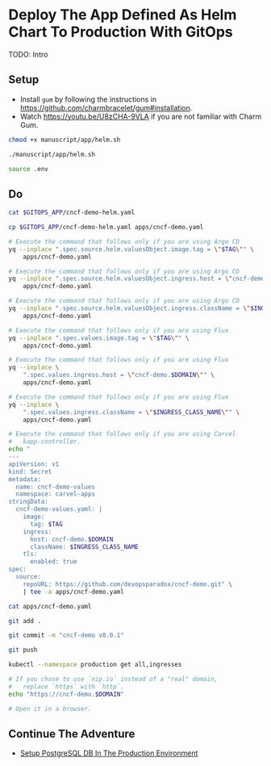 # Deploy The App Defined As Helm Chart To Production With GitOps

TODO: Intro

## Setup

* Install `gum` by following the instructions in https://github.com/charmbracelet/gum#installation.
* Watch https://youtu.be/U8zCHA-9VLA if you are not familiar with Charm Gum.

```bash
chmod +x manuscript/app/helm.sh

./manuscript/app/helm.sh

source .env
```

## Do

```bash
cat $GITOPS_APP/cncf-demo-helm.yaml

cp $GITOPS_APP/cncf-demo-helm.yaml apps/cncf-demo.yaml

# Execute the command that follows only if you are using Argo CD
yq --inplace ".spec.source.helm.valuesObject.image.tag = \"$TAG\"" \
    apps/cncf-demo.yaml

# Execute the command that follows only if you are using Argo CD
yq --inplace ".spec.source.helm.valuesObject.ingress.host = \"cncf-demo.$DOMAIN\"" \
    apps/cncf-demo.yaml

# Execute the command that follows only if you are using Argo CD
yq --inplace ".spec.source.helm.valuesObject.ingress.className = \"$INGRESS_CLASS_NAME\"" \
    apps/cncf-demo.yaml

# Execute the command that follows only if you are using Flux
yq --inplace ".spec.values.image.tag = \"$TAG\"" \
    apps/cncf-demo.yaml

# Execute the command that follows only if you are using Flux
yq --inplace \
    ".spec.values.ingress.host = \"cncf-demo.$DOMAIN\"" \
    apps/cncf-demo.yaml

# Execute the command that follows only if you are using Flux
yq --inplace \
    ".spec.values.ingress.className = \"$INGRESS_CLASS_NAME\"" \
    apps/cncf-demo.yaml

# Execute the command that follows only if you are using Carvel
#   kapp-controller.
echo "
---
apiVersion: v1
kind: Secret
metadata:
  name: cncf-demo-values
  namespace: carvel-apps
stringData:
  cncf-demo-values.yaml: |
    image:
      tag: $TAG
    ingress:
      host: cncf-demo.$DOMAIN
      className: $INGRESS_CLASS_NAME
    tls:
      enabled: true
spec:
  source:
    repoURL: https://github.com/devopsparadox/cncf-demo.git" \
    | tee -a apps/cncf-demo.yaml

cat apps/cncf-demo.yaml

git add .

git commit -m "cncf-demo v0.0.1"

git push

kubectl --namespace production get all,ingresses

# If you chose to use `nip.io` instead of a "real" domain,
#   replace `https` with `http`.
echo "https://cncf-demo.$DOMAIN"

# Open it in a browser.
```

## Continue The Adventure

* [Setup PostgreSQL DB In The Production Environment](../db-production/README.md)
